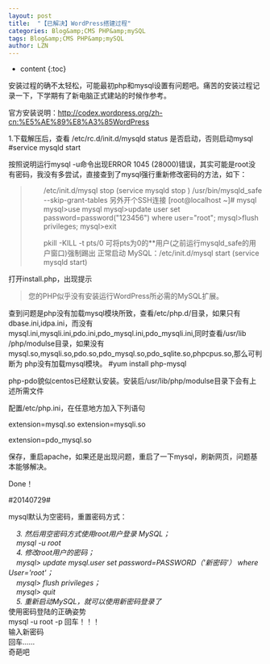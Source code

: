 ```yaml
---
layout: post
title:  "【已解决】WordPress搭建过程" 
categories: Blog&amp;CMS PHP&amp;mySQL
tags: Blog&amp;CMS PHP&amp;mySQL
author: LZN
---
```


* content
{:toc}

安装过程的确不太轻松，可能最初php和mysql设置有问题吧。痛苦的安装过程记录一下，下学期有了新电脑正式建站的时候作参考。

官方安装说明：http://codex.wordpress.org/zh-cn:%E5%AE%89%E8%A3%85WordPress

1.下载解压后，查看 /etc/rc.d/init.d/mysqld status 是否启动，否则启动mysql
#service mysqld start

按照说明运行mysql -u命令出现ERROR 1045 (28000)错误，其实可能是root没有密码，我没有多尝试，直接查到了mysql强行重新修改密码的方法，如下：
<blockquote>
<p style="padding-left: 30px;">/etc/init.d/mysql stop (service mysqld stop )
/usr/bin/mysqld_safe --skip-grant-tables
另外开个SSH连接
[root@localhost ~]# mysql
mysql&gt;use mysql
mysql&gt;update user set password=password("123456") where user="root";
mysql&gt;flush privileges;
mysql&gt;exit</p>
<p style="padding-left: 30px;">pkill -KILL -t pts/0 可将pts为0的**用户(之前运行mysqld_safe的用户窗口)强制踢出
正常启动 MySQL：/etc/init.d/mysql start (service mysqld start)</p>
</blockquote>
打开install.php，出现提示
<blockquote>您的PHP似乎没有安装运行WordPress所必需的MySQL扩展。</blockquote>
查到问题是php没有加载mysql模块所致，查看/etc/php.d/目录，如果只有dbase.ini,idpa.ini，而没有 mysql.ini,mysqli.ini,pdo.ini,pdo_mysql.ini,pdo_mysqli.ini,同时查看/usr/lib /php/modulse目录，如果没有 mysql.so,mysqli.so,pdo.so,pdo_mysql.so,pdo_sqlite.so,phpcpus.so,那么可判断为 php没有加载mysql模块。
#yum install php-mysql

php-pdo貌似centos已经默认安装。安装后/usr/lib/php/modulse目录下会有上述所需文件

配置/etc/php.ini，在任意地方加入下列语句

extension=mysql.so
extension=mysqli.so

extension=pdo_mysql.so

保存，重启apache，如果还是出现问题，重启了一下mysql，刷新网页，问题基本能够解决。

Done！

#20140729#

mysql默认为空密码，重置密码方式：
<div><em>    3. 然后用空密码方式使用root用户登录 MySQL；</em></div>
<div><em>    mysql -u root</em></div>
<div><em>    4. 修改root用户的密码；</em></div>
<div><em>    mysql&gt; update mysql.user set password=PASSWORD（'新密码'） where User='root'；</em></div>
<div><em>    mysql&gt; flush privileges；</em></div>
<div><em>    mysql&gt; quit</em></div>
<div><em>    5. 重新启动MySQL，就可以使用新密码登录了</em></div>
<div></div>
<div>使用密码登陆的正确姿势</div>
<div>mysql -u root -p 回车！！！</div>
<div>输入新密码</div>
<div>回车……</div>
<div>奇葩吧</div>